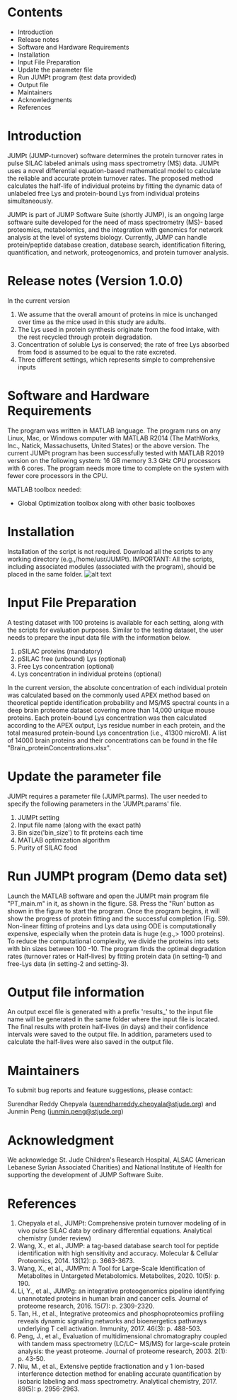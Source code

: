 # Contents
- Introduction
- Release notes
- Software and Hardware Requirements
- Installation
- Input File Preparation
- Update the parameter file
- Run JUMPt program (test data provided) 
- Output file 
- Maintainers
- Acknowledgments
- References

# Introduction
JUMPt (JUMP-turnover) software determines the protein turnover rates in pulse SILAC labeled animals using mass spectrometry (MS) data. JUMPt uses a novel differential equation-based mathematical model to calculate the reliable and accurate protein turnover rates. The proposed method calculates the half-life of individual proteins by fitting the dynamic data of unlabeled free Lys and protein-bound Lys from individual proteins simultaneously.

JUMPt is part of JUMP Software Suite (shortly JUMP), is an ongoing large software suite developed for the need of mass spectrometry (MS)- based proteomics, metabolomics, and the integration with genomics for network analysis at the level of systems biology. Currently, JUMP can handle protein/peptide database creation, database search, identification filtering, quantification, and network, proteogenomics, and protein turnover analysis.

# Release notes (Version 1.0.0)
In the current version 
1. We assume that the overall amount of proteins in mice is unchanged over time as the mice used in this study are adults. 
2. The Lys used in protein synthesis originate from the food intake, with the rest recycled through protein degradation. 
3. Concentration of soluble Lys is conserved; the rate of free Lys absorbed from food is assumed to be equal to the rate excreted. 
4. Three different settings, which represents simple to comprehensive inputs 

# Software  and Hardware Requirements
The program was written in MATLAB language. The program runs on any Linux, Mac, or Windows computer with MATLAB R2014 (The MathWorks, Inc., Natick, Massachusetts, United States) or the above version. The current JUMPt program has been successfully tested with MATLAB R2019 version on the following system: 16 GB memory 3.3 GHz CPU processors with 6 cores. The program needs more time to complete on the system with fewer core processors in the CPU.

MATLAB toolbox needed: 
- Global Optimization toolbox along with other basic toolboxes

# Installation
Installation of the script is not required. Download all the scripts to any working directory (e.g.,/home/usr/JUMPt). IMPORTANT: All the scripts, including associated modules (associated with the program), should be placed in the same folder. 
![alt text](https://github.com/JUMPSuite/JUMPt/tree/main/Fig/folder.png?raw=true)
# Input File Preparation
A testing dataset with 100 proteins is available for each setting, along with the scripts for evaluation purposes. Similar to the testing dataset, the user needs to prepare the input data file with the information below.

1.	pSILAC proteins (mandatory)
2.	pSILAC free (unbound) Lys (optional)
3.	Free Lys concentration (optional)
4.	Lys concentration in individual proteins (optional)

In the current version, the absolute concentration of each individual protein was calculated based on the commonly used APEX method based on theoretical peptide identification probability and MS/MS spectral counts in a deep brain proteome dataset covering more than 14,000 unique mouse proteins. Each protein-bound Lys concentration was then calculated according to the APEX output, Lys residue number in each protein, and the total measured protein-bound Lys concentration (i.e., 41300 microM). A list of 14000 brain proteins and their concentrations can be found in the file "Brain_proteinConcentrations.xlsx".  

# Update the parameter file 
JUMPt requires a parameter file (JUMPt.parms). The user needed to specify the following parameters in the 'JUMPt.params' file.

1.	JUMPt setting 
2.	Input file name (along with the exact path)
3.	Bin size('bin_size') to fit proteins each time 
4.	MATLAB optimization algorithm
5.	Purity of SILAC food 

# Run JUMPt program (Demo data set)

Launch the MATLAB  software and open the JUMPt main program file "PT_main.m"  in it, as shown in the figure. S8. Press the "Run' button as shown in the figure to start the program. Once the program begins, it will show the progress of protein fitting and the successful completion (Fig. S9).
Non-linear fitting of proteins and Lys data using ODE is computationally expensive, especially when the protein data is huge (e.g.,> 1000 proteins). To reduce the computational complexity, we divide the proteins into sets with bin sizes between 100 -10. The program finds the optimal degradation rates (turnover rates or Half-lives) by fitting protein data (in setting-1) and free-Lys data (in setting-2 and setting-3).

# Output file information 
An output excel file is generated with a prefix 'results_' to the input file name will be generated in the same folder where the input file is located. The final results with protein half-lives (in days) and their confidence intervals were saved to the output file. In addition, parameters used to calculate the half-lives were also saved in the output file.

# Maintainers

To submit bug reports and feature suggestions, please contact:

Surendhar Reddy Chepyala (surendharreddy.chepyala@stjude.org) and Junmin Peng (junmin.peng@stjude.org)

# Acknowledgment

We acknowledge St. Jude Children's Research Hospital, ALSAC (American Lebanese Syrian Associated Charities) and National Institute of Health for supporting the development of JUMP Software Suite.

# References

1.	Chepyala et al.,  JUMPt: Comprehensive protein turnover modeling of in vivo pulse SILAC data by ordinary differential equations. Analytical chemistry (under review)
2.	Wang, X., et al., JUMP: a tag-based database search tool for peptide identification with high sensitivity and accuracy. Molecular & Cellular Proteomics, 2014. 13(12): p. 3663-3673.
3.	Wang, X., et al., JUMPm: A Tool for Large-Scale Identification of Metabolites in Untargeted Metabolomics. Metabolites, 2020. 10(5): p. 190.
4.	Li, Y., et al., JUMPg: an integrative proteogenomics pipeline identifying unannotated proteins in human brain and cancer cells. Journal of proteome research, 2016. 15(7): p. 2309-2320.
5.	Tan, H., et al., Integrative proteomics and phosphoproteomics profiling reveals dynamic signaling networks and bioenergetics pathways underlying T cell activation. Immunity, 2017. 46(3): p. 488-503.
6.	Peng, J., et al., Evaluation of multidimensional chromatography coupled with tandem mass spectrometry (LC/LC− MS/MS) for large-scale protein analysis: the yeast proteome. Journal of proteome research, 2003. 2(1): p. 43-50.
7.	Niu, M., et al., Extensive peptide fractionation and y 1 ion-based interference detection method for enabling accurate quantification by isobaric labeling and mass spectrometry. Analytical chemistry, 2017. 89(5): p. 2956-2963.
